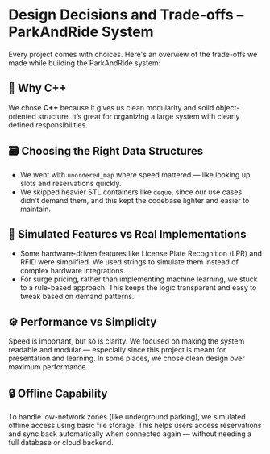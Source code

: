 # Design Decisions and Trade-offs – ParkAndRide System

Every project comes with choices. Here's an overview of the trade-offs we made while building the ParkAndRide system:

## 🚦 Why C++

We chose **C++** because it gives us clean modularity and solid object-oriented structure. It’s great for organizing a large system with clearly defined responsibilities.

## 🗃️ Choosing the Right Data Structures

- We went with `unordered_map` where speed mattered — like looking up slots and reservations quickly.
- We skipped heavier STL containers like `deque`, since our use cases didn’t demand them, and this kept the codebase lighter and easier to maintain.

## 🎯 Simulated Features vs Real Implementations

- Some hardware-driven features like License Plate Recognition (LPR) and RFID were simplified. We used strings to simulate them instead of complex hardware integrations.
- For surge pricing, rather than implementing machine learning, we stuck to a rule-based approach. This keeps the logic transparent and easy to tweak based on demand patterns.

## ⚙️ Performance vs Simplicity

Speed is important, but so is clarity. We focused on making the system readable and modular — especially since this project is meant for presentation and learning. In some places, we chose clean design over maximum performance.

## 🔒 Offline Capability

To handle low-network zones (like underground parking), we simulated offline access using basic file storage. This helps users access reservations and sync back automatically when connected again — without needing a full database or cloud backend.

